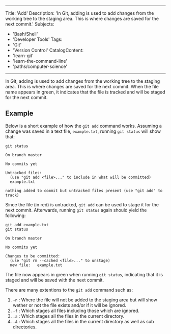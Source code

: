 ---
 Title: 'Add'
 Description: 'In Git, adding is used to add changes from the working tree to the staging area. This is where changes are saved for the next commit.'
 Subjects:
   - 'Bash/Shell'
   - 'Developer Tools'
 Tags:
   - 'Git'
   - 'Version Control'
 CatalogContent:
   - 'learn-git'
   - 'learn-the-command-line'
   - 'paths/computer-science'
   ---

In Git, adding is used to add changes from the working tree to the staging area. This is where changes are saved for the next commit. When the file name appears in green, it indicates that the file is tracked and will be staged for the next commit.

## Example

 Below is a short example of how the `git add` command works. Assuming a change was saved in a text file, `example.txt`, running `git status` will show that:

 ```shell
 git status

 On branch master

 No commits yet

 Untracked files:
   (use "git add <file>..." to include in what will be committed)
   example.txt

 nothing added to commit but untracked files present (use "git add" to track)
 ```

 Since the file (in red) is untracked, `git add` can be used to stage it for the next commit. Afterwards, running `git status` again should yield the following:

 ```shell
 git add example.txt
 git status

 On branch master

 No commits yet

 Changes to be committed:
   (use "git rm --cached <file>..." to unstage)
   new file:   example.txt
 ```

 The file now appears in green when running `git status`, indicating that it is staged and will be saved with the next commit.
 
 There are many extentions to the `git add` command such as:
 1) `-n` : Where the file will not be added to the staging area but will show wether or not the file exists and/or if it will be ignored.
 2) `-f` : Which stages all files including those which are ignored.
 3) `.a` : Which stages all the files in the current directory.
 4) `-A` : Which stages all the files in the current directory as well as sub directories.